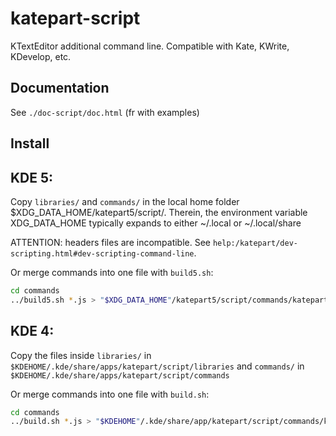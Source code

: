 katepart-script
===============

KTextEditor additional command line. Compatible with Kate, KWrite, KDevelop, etc.

Documentation
-------------

See `./doc-script/doc.html` (fr with examples)

Install
-------

## KDE 5:

Copy `libraries/` and `commands/` in the local home folder $XDG_DATA_HOME/katepart5/script/. Therein, the environment variable XDG_DATA_HOME typically expands to either ~/.local or ~/.local/share

ATTENTION: headers files are incompatible. See `help:/katepart/dev-scripting.html#dev-scripting-command-line`.


Or merge commands into one file with `build5.sh`:

```sh
cd commands
../build5.sh *.js > "$XDG_DATA_HOME"/katepart5/script/commands/katepartscript.kfs5.js
```

## KDE 4:

Copy the files inside `libraries/` in `$KDEHOME/.kde/share/apps/katepart/script/libraries` and `commands/` in `$KDEHOME/.kde/share/apps/katepart/script/commands`

Or merge commands into one file with `build.sh`:

```sh
cd commands
../build.sh *.js > "$KDEHOME"/.kde/share/app/katepart/script/commands/katepartscript.kfs4.js
```
